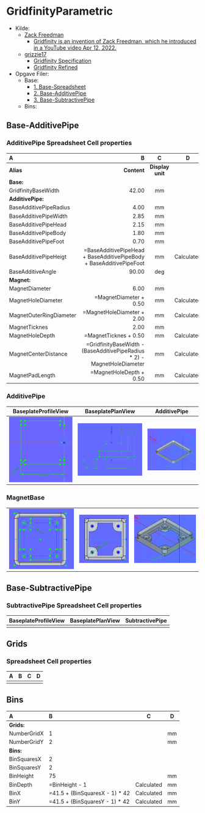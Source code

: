 # GridfinityParametric

* Kilde:
  * [Zack Freedman](https://www.youtube.com/@ZackFreedman)
    * [Gridfinity is an invention of Zack Freedman, which he introduced in a YouTube video Apr 12, 2022.](https://www.youtube.com/watch?v=ra_9zU-mnl8)
  * [grizzie17](https://www.printables.com/@grizzie17)
    * [Gridfinity Specification](https://www.printables.com/model/417152-gridfinity-specification)
    * [Gridfinity Refined](https://www.printables.com/model/413761-gridfinity-refined)
* Opgave Filer:
  * Base:
    * [1. Base-Spreadsheet](./)
    * [2. Base-AdditivePipe](./)
    * [3. Base-SubtractivePipe](./)
  * Bins:

## Base-AdditivePipe

### AdditivePipe Spreadsheet Cell properties

|A|B|C|D|
|:---|---:|:---:|:---:|
|**Alias**|**Content**|**Display unit**||
|**Base:**||||
|GridfinityBaseWidth|42.00|mm||
|**AdditivePipe:**||||
|BaseAdditivePipeRadius|4.00|mm||
|BaseAdditivePipeWidth|2.85|mm||
|BaseAdditivePipeHead|2.15|mm||
|BaseAdditivePipeBody|1.80|mm||
|BaseAdditivePipeFoot|0.70|mm||
|BaseAdditivePipeHeigt|=BaseAdditivePipeHead + BaseAdditivePipeBody + BaseAdditivePipeFoot|mm|Calculated|
|BaseAdditiveAngle|90.00|deg||
|**Magnet:**||||
|MagnetDiameter|6.00|mm||
|MagnetHoleDiameter|=MagnetDiameter + 0.50|mm|Calculated|
|MagnetOuterRingDiameter|=MagnetHoleDiameter + 2.00|mm|Calculated|
|MagnetTicknes|2.00|mm||
|MagnetHoleDepth|=MagnetTicknes + 0.50|mm|Calculated|
|MagnetCenterDistance|=GridfinityBaseWidth - (BaseAdditivePipeRadius * 2) - MagnetHoleDiameter|mm|Calculated|
|MagnetPadLength|=MagnetHoleDepth + 0.50|mm|Calculated|

### AdditivePipe

|BaseplateProfileView|BaseplatePlanView|AdditivePipe|
|:---:|:---:|:---:|
|![BaseplatePlanView.png](./Images/Body-AdditivePipe/BaseplatePlanView.png)|![BaseplateProfileView.png](./Images/Body-AdditivePipe/BaseplateProfileView.png)|![](./Images/Body-AdditivePipe/AdditivePipe.png)|

### MagnetBase

||||
|:---:|:---:|:---:|
|![MagnetBase_001.png](./Images/Body-AdditivePipe/MagnetBase_001.png)|![MagnetBase_02.png](./Images/Body-AdditivePipe/MagnetBase_02.png)|![MagnetBase_003.png](./Images/Body-AdditivePipe/MagnetBase_003.png)|

## Base-SubtractivePipe

### SubtractivePipe Spreadsheet Cell properties

|BaseplateProfileView|BaseplatePlanView|SubtractivePipe|
|:---:|:---:|:---:|
||||

## Grids

### Spreadsheet Cell properties

|A|B|C|D|
|:---|:---|:---:|:---:|
||||

## Bins

|A|B|C|D|
|:---|:---|:---:|:---:|
|**Grids:**||||
|NumberGridX|1||mm|
|NumberGridY|2||mm|
|**Bins:**||||
|BinSquaresX|2|||
|BinSquaresY|2|||
|BinHeight|75||mm|
|BinDepth|=BinHeight - 1|Calculated|mm|
|BinX|=41.5 + (BinSquaresX - 1) * 42|Calculated|mm|
|BinY|=41.5 + (BinSquaresY - 1) * 42|Calculated|mm|
